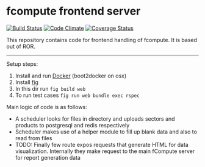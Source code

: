 # fcompute frontend server

[![Build Status](https://travis-ci.org/sharma-abhishek-it/fcompute_frontend_server.svg?branch=master)](https://travis-ci.org/sharma-abhishek-it/fcompute_frontend_server)
[![Code Climate](https://codeclimate.com/github/sharma-abhishek-it/fcompute_frontend_server/badges/gpa.svg)](https://codeclimate.com/github/sharma-abhishek-it/fcompute_frontend_server)
[![Coverage Status](https://coveralls.io/repos/sharma-abhishek-it/fcompute_frontend_server/badge.svg?branch=master)](https://coveralls.io/r/sharma-abhishek-it/fcompute_frontend_server?branch=master)


This repository contains code for frontend handling of fcompute. It is based out of ROR.

-----------------
Setup steps:

1. Install and run [Docker](https://docs.docker.com/) (boot2docker on osx)
2. Install [fig](http://www.fig.sh/)
3. In this dir run `fig build web`
4. To run test cases `fig run web bundle exec rspec`

Main logic of code is as follows:
- A scheduler looks for files in directory and uploads sectors and products to postgresql and redis respectively
- Scheduler makes use of a helper module to fill up blank data and also to read from files
- TODO: Finally few route expos requests that generate HTML for data visualization. Internally they make request to the main fCompute server for report generation data
